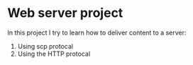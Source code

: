 # Web server project
In this project I try to learn how to deliver content to a server:
1. Using scp protocal
2. Using the HTTP protocal